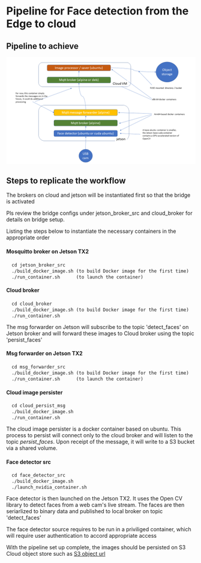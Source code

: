 # Pipeline for Face detection from the Edge to cloud

## Pipeline to achieve
![alt text](https://github.com/sthiruvallur/w251-spring2020/blob/3ea98473c5887e944bd26ab0324fc0f2a253e8e4/HW3/end_to_end_workflow.png "End to End workflow")

## Steps to replicate the workflow
   The brokers on cloud and jetson will be instantiated first so that the bridge is activated
   
   Pls review the bridge configs under jetson_broker_src and cloud_broker for details on bridge setup.
   
   Listing the steps below to instantiate the necessary containers in the appropriate order

#### Mosquitto broker on Jetson TX2

```
  cd jetson_broker_src
  ./build_docker_image.sh (to build Docker image for the first time)
  ./run_container.sh      (to launch the container)
```

#### Cloud broker 

```
  cd cloud_broker
  ./build_docker_image.sh (to build Docker image for the first time)
  ./run_container.sh
```

  The msg forwarder on Jetson will subscribe to the topic 'detect_faces' on Jetson broker and will forward these images to Cloud broker using the topic 'persist_faces'  


#### Msg forwarder on Jetson TX2

```
  cd msg_forwarder_src
  ./build_docker_image.sh (to build Docker image for the first time)
  ./run_container.sh      (to launch the container)
```


#### Cloud image persister

```
  cd cloud_persist_msg
  ./build_docker_image.sh
  ./run_container.sh
```

The cloud image persister is a docker container based on ubuntu. This process to persist will connect only to the cloud broker and will listen to the topic *persist_faces*. Upon receipt of the message, it will write to a S3 bucket via a shared volume.

#### Face detector src

```
  cd face_detector_src
  ./build_docker_image.sh
  ./launch_nvidia_container.sh 
```

Face detector is then launched on the Jetson TX2. It uses the Open CV library to detect faces from a web cam's live stream. The faces are then seriarlized to binary data and published to local broker on topic 'detect_faces' 

The face detector source requires to be run in a priviliged container, which will require user authentication to accord appropriate access

With the pipeline set up complete, the images should be persisted on S3 Cloud object store such as [S3 object url](https://cloud.ibm.com/objectstorage/crn%3Av1%3Abluemix%3Apublic%3Acloud-object-storage%3Aglobal%3Aa%2F326c3ee185184be698c4e12a96575777%3A2c613095-e2c4-4dda-8314-8e1022dc4694%3A%3A?paneId=manage)

